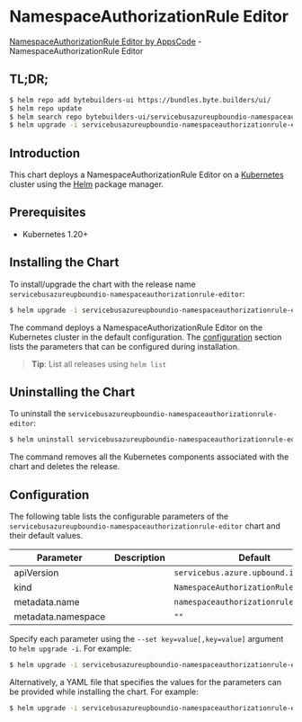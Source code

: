 # NamespaceAuthorizationRule Editor

[NamespaceAuthorizationRule Editor by AppsCode](https://byte.builders) - NamespaceAuthorizationRule Editor

## TL;DR;

```bash
$ helm repo add bytebuilders-ui https://bundles.byte.builders/ui/
$ helm repo update
$ helm search repo bytebuilders-ui/servicebusazureupboundio-namespaceauthorizationrule-editor --version=v0.4.18
$ helm upgrade -i servicebusazureupboundio-namespaceauthorizationrule-editor bytebuilders-ui/servicebusazureupboundio-namespaceauthorizationrule-editor -n default --create-namespace --version=v0.4.18
```

## Introduction

This chart deploys a NamespaceAuthorizationRule Editor on a [Kubernetes](http://kubernetes.io) cluster using the [Helm](https://helm.sh) package manager.

## Prerequisites

- Kubernetes 1.20+

## Installing the Chart

To install/upgrade the chart with the release name `servicebusazureupboundio-namespaceauthorizationrule-editor`:

```bash
$ helm upgrade -i servicebusazureupboundio-namespaceauthorizationrule-editor bytebuilders-ui/servicebusazureupboundio-namespaceauthorizationrule-editor -n default --create-namespace --version=v0.4.18
```

The command deploys a NamespaceAuthorizationRule Editor on the Kubernetes cluster in the default configuration. The [configuration](#configuration) section lists the parameters that can be configured during installation.

> **Tip**: List all releases using `helm list`

## Uninstalling the Chart

To uninstall the `servicebusazureupboundio-namespaceauthorizationrule-editor`:

```bash
$ helm uninstall servicebusazureupboundio-namespaceauthorizationrule-editor -n default
```

The command removes all the Kubernetes components associated with the chart and deletes the release.

## Configuration

The following table lists the configurable parameters of the `servicebusazureupboundio-namespaceauthorizationrule-editor` chart and their default values.

|     Parameter      | Description |                     Default                      |
|--------------------|-------------|--------------------------------------------------|
| apiVersion         |             | <code>servicebus.azure.upbound.io/v1beta1</code> |
| kind               |             | <code>NamespaceAuthorizationRule</code>          |
| metadata.name      |             | <code>namespaceauthorizationrule</code>          |
| metadata.namespace |             | <code>""</code>                                  |


Specify each parameter using the `--set key=value[,key=value]` argument to `helm upgrade -i`. For example:

```bash
$ helm upgrade -i servicebusazureupboundio-namespaceauthorizationrule-editor bytebuilders-ui/servicebusazureupboundio-namespaceauthorizationrule-editor -n default --create-namespace --version=v0.4.18 --set apiVersion=servicebus.azure.upbound.io/v1beta1
```

Alternatively, a YAML file that specifies the values for the parameters can be provided while
installing the chart. For example:

```bash
$ helm upgrade -i servicebusazureupboundio-namespaceauthorizationrule-editor bytebuilders-ui/servicebusazureupboundio-namespaceauthorizationrule-editor -n default --create-namespace --version=v0.4.18 --values values.yaml
```

